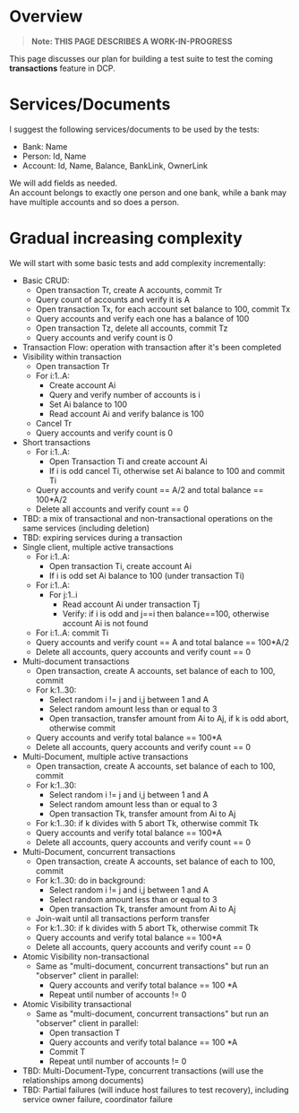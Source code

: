 # Overview
> **Note: THIS PAGE DESCRIBES A WORK-IN-PROGRESS**

This page discusses our plan for building a test suite to test the coming **transactions** feature in DCP.

# Services/Documents
I suggest the following services/documents to be used by the tests:
- Bank: Name
- Person: Id, Name
- Account: Id, Name, Balance, BankLink, OwnerLink

We will add fields as needed.  
An account belongs to exactly one person and one bank, while a bank may have multiple accounts and so does a person.

# Gradual increasing complexity
We will start with some basic tests and add complexity incrementally:
- Basic CRUD:
   - Open transaction Tr, create A accounts, commit Tr
   - Query count of accounts and verify it is A
   - Open transaction Tx, for each account set balance to 100, commit Tx
   - Query accounts and verify each one has a balance of 100
   - Open transaction Tz, delete all accounts, commit Tz
   - Query accounts and verify count is 0
- Transaction Flow: operation with transaction after it's been completed
- Visibility within transaction
   - Open transaction Tr
   - For i:1..A:
      - Create account Ai
      - Query and verify number of accounts is i
      - Set Ai balance to 100
      - Read account Ai and verify balance is 100
   - Cancel Tr
   - Query accounts and verify count is 0
- Short transactions
   - For i:1..A:
      - Open Transaction Ti and create account Ai
      - If i is odd cancel Ti, otherwise set Ai balance to 100 and commit Ti
   - Query accounts and verify count == A/2 and total balance == 100*A/2
   - Delete all accounts and verify count == 0
- TBD: a mix of transactional and non-transactional operations on the same services (including deletion)
- TBD: expiring services during a transaction
- Single client, multiple active transactions
   - For i:1..A:
      - Open transaction Ti, create account Ai
      - If i is odd set Ai balance to 100 (under transaction Ti)
   - For i:1..A:
      - For j:1..i
         - Read account Ai under transaction Tj
         - Verify: if i is odd and j==i then balance==100, otherwise account Ai is not found
   - For i:1..A: commit Ti
   - Query accounts and verify count == A and total balance == 100*A/2
   - Delete all accounts, query accounts and verify count == 0
- Multi-document transactions
   - Open transaction, create A accounts, set balance of each to 100, commit
   - For k:1..30:
      - Select random i != j and i,j between 1 and A
      - Select random amount less than or equal to 3
      - Open transaction, transfer amount from Ai to Aj, if k is odd abort, otherwise commit
   - Query accounts and verify total balance == 100*A
   - Delete all accounts, query accounts and verify count == 0
- Multi-Document, multiple active transactions
   - Open transaction, create A accounts, set balance of each to 100, commit
   - For k:1..30:
      - Select random i != j and i,j between 1 and A
      - Select random amount less than or equal to 3
      - Open transaction Tk, transfer amount from Ai to Aj
   - For k:1..30: if k divides with 5 abort Tk, otherwise commit Tk
   - Query accounts and verify total balance == 100*A
   - Delete all accounts, query accounts and verify count == 0
- Multi-Document, concurrent transactions
   - Open transaction, create A accounts, set balance of each to 100, commit
   - For k:1..30: do in background:
      - Select random i != j and i,j between 1 and A
      - Select random amount less than or equal to 3
      - Open transaction Tk, transfer amount from Ai to Aj
   - Join-wait until all transactions perform transfer
   - For k:1..30: if k divides with 5 abort Tk, otherwise commit Tk
   - Query accounts and verify total balance == 100*A
   - Delete all accounts, query accounts and verify count == 0
- Atomic Visibility non-transactional
   - Same as "multi-document, concurrent transactions" but run an "observer" client in parallel:
      - Query accounts and verify total balance == 100 *A
      - Repeat until number of accounts != 0
- Atomic Visibility transactional
   - Same as "multi-document, concurrent transactions" but run an "observer" client in parallel:
      - Open transaction T
      - Query accounts and verify total balance == 100 *A
      - Commit T
      - Repeat until number of accounts != 0
- TBD: Multi-Document-Type, concurrent transactions (will use the relationships among documents)
- TBD: Partial failures (will induce host failures to test recovery), including service owner failure, coordinator failure
